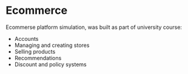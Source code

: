 # Ecommerce

Ecommerse platform simulation, was built as part of university course:

- Accounts
- Managing and creating stores
- Selling products
- Recommendations
- Discount and policy systems

